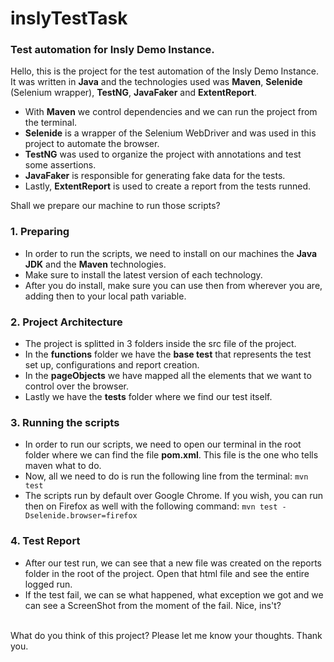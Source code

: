 # inslyTestTask
### Test automation for Insly Demo Instance.

Hello, this is the project for the test automation of the Insly Demo Instance.
It was written in __Java__ and the technologies used was __Maven__, __Selenide__ (Selenium wrapper), __TestNG__, __JavaFaker__ and __ExtentReport__.

- With __Maven__ we control dependencies and we can run the project from the terminal.
- __Selenide__ is a wrapper of the Selenium WebDriver and was used in this project to automate the browser.
- __TestNG__ was used to organize the project with annotations and test some assertions.
- __JavaFaker__ is responsible for generating fake data for the tests.
- Lastly, __ExtentReport__ is used to create a report from the tests runned.

Shall we prepare our machine to run those scripts?

### 1. Preparing

- In order to run the scripts, we need to install on our machines the __Java JDK__ and the __Maven__ technologies.
- Make sure to install the latest version of each technology.
- After you do install, make sure you can use then from wherever you are, adding then to your local path variable.

### 2. Project Architecture

- The project is splitted in 3 folders inside the src file of the project.
- In the __functions__ folder we have the __base test__ that represents the test set up, configurations and report creation.
- In the __pageObjects__ we have mapped all the elements that we want to control over the browser.
- Lastly we have the __tests__ folder where we find our test itself.

### 3. Running the scripts

- In order to run our scripts, we need to open our terminal in the root folder where we can find the file __pom.xml__. This file is the one who tells maven what to do.
- Now, all we need to do is run the following line from the terminal: `mvn test`
- The scripts run by default over Google Chrome. If you wish, you can run then on Firefox as well with the following command: `mvn test -Dselenide.browser=firefox`

### 4. Test Report

- After our test run, we can see that a new file was created on the reports folder in the root of the project. Open that html file and see the entire logged run.
- If the test fail, we can se what happened, what exception we got and we can see a ScreenShot from the moment of the fail. Nice, ins't?

<br>
What do you think of this project?
Please let me know your thoughts.
Thank you.
